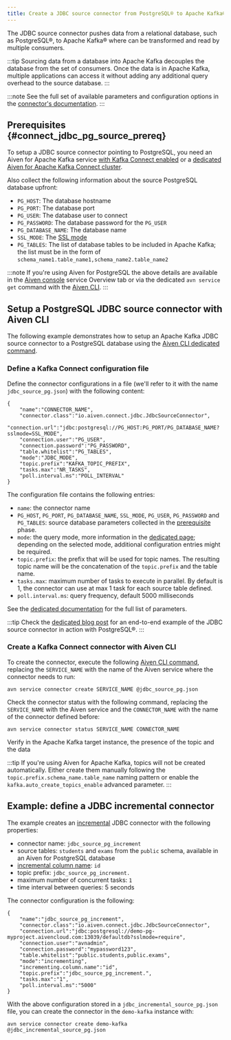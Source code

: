```yaml
---
title: Create a JDBC source connector from PostgreSQL® to Apache Kafka®
---
```


The JDBC source connector pushes data from a relational database, such as PostgreSQL®, to Apache Kafka® where can be transformed and read by multiple consumers.

:::tip
Sourcing data from a database into Apache Kafka decouples the database
from the set of consumers. Once the data is in Apache Kafka, multiple
applications can access it without adding any additional query overhead
to the source database.
:::

:::note
See the full set of available parameters and configuration
options in the [connector's
documentation](https://github.com/aiven/aiven-kafka-connect-jdbc/blob/master/docs/source-connector.md).
:::

## Prerequisites {#connect_jdbc_pg_source_prereq}

To setup a JDBC source connector pointing to PostgreSQL, you need an
Aiven for Apache Kafka service
[with Kafka Connect enabled](enable-connect) or a
[dedicated Aiven for Apache Kafka Connect cluster](/docs/products/kafka/kafka-connect/get-started#apache_kafka_connect_dedicated_cluster).

Also collect the following information about the
source PostgreSQL database upfront:

-   `PG_HOST`: The database hostname
-   `PG_PORT`: The database port
-   `PG_USER`: The database user to connect
-   `PG_PASSWORD`: The database password for the `PG_USER`
-   `PG_DATABASE_NAME`: The database name
-   `SSL_MODE`: The [SSL
    mode](https://www.postgresql.org/docs/current/libpq-ssl.html)
-   `PG_TABLES`: The list of database tables to be included in Apache
    Kafka; the list must be in the form of
    `schema_name1.table_name1,schema_name2.table_name2`

:::note
If you're using Aiven for PostgreSQL the above details are available in
the [Aiven console](https://console.aiven.io/) service Overview tab or
via the dedicated `avn service get` command with the
[Aiven CLI](/docs/tools/cli/service-cli#avn_service_get).
:::

## Setup a PostgreSQL JDBC source connector with Aiven CLI

The following example demonstrates how to setup an Apache Kafka JDBC
source connector to a PostgreSQL database using the
[Aiven CLI dedicated command](/docs/tools/cli/service/connector#avn_service_connector_create).

### Define a Kafka Connect configuration file

Define the connector configurations in a file (we'll refer to it with
the name `jdbc_source_pg.json`) with the following content:

```
{
    "name":"CONNECTOR_NAME",
    "connector.class":"io.aiven.connect.jdbc.JdbcSourceConnector",
    "connection.url":"jdbc:postgresql://PG_HOST:PG_PORT/PG_DATABASE_NAME?sslmode=SSL_MODE",
    "connection.user":"PG_USER",
    "connection.password":"PG_PASSWORD",
    "table.whitelist":"PG_TABLES",
    "mode":"JDBC_MODE",
    "topic.prefix":"KAFKA_TOPIC_PREFIX",
    "tasks.max":"NR_TASKS",
    "poll.interval.ms":"POLL_INTERVAL"
}
```

The configuration file contains the following entries:

-   `name`: the connector name
-   `PG_HOST`, `PG_PORT`, `PG_DATABASE_NAME`, `SSL_MODE`, `PG_USER`,
    `PG_PASSWORD` and `PG_TABLES`: source database parameters collected
    in the
    [prerequisite](/docs/products/kafka/kafka-connect/howto/jdbc-source-connector-pg#connect_jdbc_pg_source_prereq) phase.
-   `mode`: the query mode, more information in the
    [dedicated page](../concepts/jdbc-source-modes); depending on the selected mode, additional
    configuration entries might be required.
-   `topic.prefix`: the prefix that will be used for topic names. The
    resulting topic name will be the concatenation of the `topic.prefix`
    and the table name.
-   `tasks.max`: maximum number of tasks to execute in parallel. By
    default is 1, the connector can use at max 1 task for each source
    table defined.
-   `poll.interval.ms`: query frequency, default 5000 milliseconds

See the [dedicated
documentation](https://github.com/aiven/jdbc-connector-for-apache-kafka/blob/master/docs/source-connector-config-options.rst)
for the full list of parameters.

:::tip
Check the [dedicated blog
post](https://aiven.io/blog/using-kafka-connect-jdbc-source-a-postgresql-example)
for an end-to-end example of the JDBC source connector in action with
PostgreSQL®.
:::

### Create a Kafka Connect connector with Aiven CLI

To create the connector, execute the following
[Aiven CLI command](/docs/tools/cli/service/connector#avn_service_connector_create), replacing the `SERVICE_NAME` with the name of the Aiven
service where the connector needs to run:

```
avn service connector create SERVICE_NAME @jdbc_source_pg.json
```

Check the connector status with the following command, replacing the
`SERVICE_NAME` with the Aiven service and the `CONNECTOR_NAME` with the
name of the connector defined before:

```
avn service connector status SERVICE_NAME CONNECTOR_NAME
```

Verify in the Apache Kafka target instance, the presence of the topic
and the data

:::tip
If you're using Aiven for Apache Kafka, topics will not be created
automatically. Either create them manually following the
`topic.prefix.schema_name.table_name` naming pattern or enable the
`kafka.auto_create_topics_enable` advanced parameter.
:::

## Example: define a JDBC incremental connector

The example creates an
[incremental](../concepts/jdbc-source-modes) JDBC connector with the following properties:

-   connector name: `jdbc_source_pg_increment`
-   source tables: `students` and `exams` from the `public` schema,
    available in an Aiven for PostgreSQL database
-   [incremental column name](../concepts/jdbc-source-modes): `id`
-   topic prefix: `jdbc_source_pg_increment.`
-   maximum number of concurrent tasks: `1`
-   time interval between queries: 5 seconds

The connector configuration is the following:

```
{
    "name":"jdbc_source_pg_increment",
    "connector.class":"io.aiven.connect.jdbc.JdbcSourceConnector",
    "connection.url":"jdbc:postgresql://demo-pg-myproject.aivencloud.com:13039/defaultdb?sslmode=require",
    "connection.user":"avnadmin",
    "connection.password":"mypassword123",
    "table.whitelist":"public.students,public.exams",
    "mode":"incrementing",
    "incrementing.column.name":"id",
    "topic.prefix":"jdbc_source_pg_increment.",
    "tasks.max":"1",
    "poll.interval.ms":"5000"
}
```

With the above configuration stored in a
`jdbc_incremental_source_pg.json` file, you can create the connector in
the `demo-kafka` instance with:

```
avn service connector create demo-kafka @jdbc_incremental_source_pg.json
```
